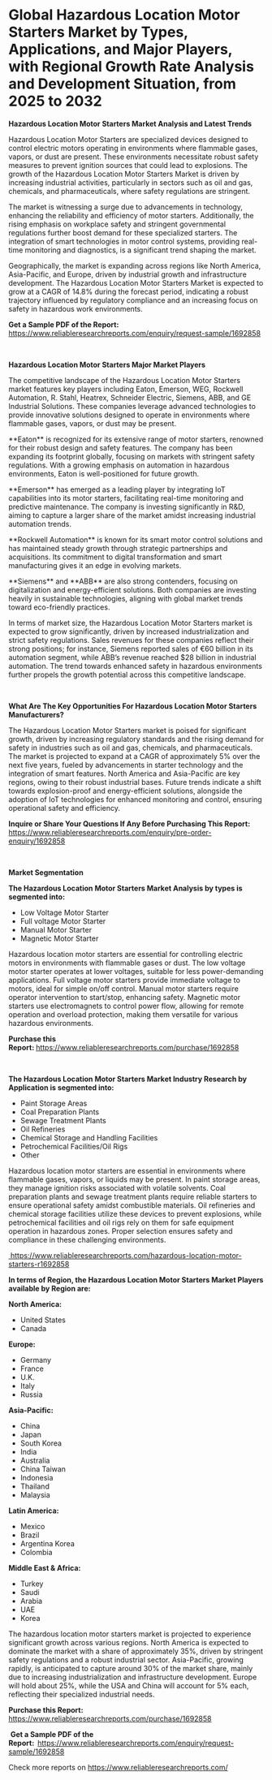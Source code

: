 <p><h1>Global Hazardous Location Motor Starters Market by Types, Applications, and Major Players, with Regional Growth Rate Analysis and Development Situation, from 2025 to 2032</h1></p><p><strong>Hazardous Location Motor Starters Market Analysis and Latest Trends</strong></p>
<p><p>Hazardous Location Motor Starters are specialized devices designed to control electric motors operating in environments where flammable gases, vapors, or dust are present. These environments necessitate robust safety measures to prevent ignition sources that could lead to explosions. The growth of the Hazardous Location Motor Starters Market is driven by increasing industrial activities, particularly in sectors such as oil and gas, chemicals, and pharmaceuticals, where safety regulations are stringent. </p><p>The market is witnessing a surge due to advancements in technology, enhancing the reliability and efficiency of motor starters. Additionally, the rising emphasis on workplace safety and stringent governmental regulations further boost demand for these specialized starters. The integration of smart technologies in motor control systems, providing real-time monitoring and diagnostics, is a significant trend shaping the market. </p><p>Geographically, the market is expanding across regions like North America, Asia-Pacific, and Europe, driven by industrial growth and infrastructure development. The Hazardous Location Motor Starters Market is expected to grow at a CAGR of 14.8% during the forecast period, indicating a robust trajectory influenced by regulatory compliance and an increasing focus on safety in hazardous work environments.</p></p>
<p><strong>Get a Sample PDF of the Report:&nbsp;</strong> <a href="https://www.reliableresearchreports.com/enquiry/request-sample/1692858?utm_campaign=2002&utm_medium=2&utm_source=Github&utm_content=ia&utm_term=17022025&utm_id=hazardous-location-motor-starters">https://www.reliableresearchreports.com/enquiry/request-sample/1692858</a></p>
<p>&nbsp;</p>
<p><strong>Hazardous Location Motor Starters Major Market Players</strong></p>
<p><p>The competitive landscape of the Hazardous Location Motor Starters market features key players including Eaton, Emerson, WEG, Rockwell Automation, R. Stahl, Heatrex, Schneider Electric, Siemens, ABB, and GE Industrial Solutions. These companies leverage advanced technologies to provide innovative solutions designed to operate in environments where flammable gases, vapors, or dust may be present.</p><p>**Eaton** is recognized for its extensive range of motor starters, renowned for their robust design and safety features. The company has been expanding its footprint globally, focusing on markets with stringent safety regulations. With a growing emphasis on automation in hazardous environments, Eaton is well-positioned for future growth.</p><p>**Emerson** has emerged as a leading player by integrating IoT capabilities into its motor starters, facilitating real-time monitoring and predictive maintenance. The company is investing significantly in R&D, aiming to capture a larger share of the market amidst increasing industrial automation trends.</p><p>**Rockwell Automation** is known for its smart motor control solutions and has maintained steady growth through strategic partnerships and acquisitions. Its commitment to digital transformation and smart manufacturing gives it an edge in evolving markets.</p><p>**Siemens** and **ABB** are also strong contenders, focusing on digitalization and energy-efficient solutions. Both companies are investing heavily in sustainable technologies, aligning with global market trends toward eco-friendly practices.</p><p>In terms of market size, the Hazardous Location Motor Starters market is expected to grow significantly, driven by increased industrialization and strict safety regulations. Sales revenues for these companies reflect their strong positions; for instance, Siemens reported sales of €60 billion in its automation segment, while ABB’s revenue reached $28 billion in industrial automation. The trend towards enhanced safety in hazardous environments further propels the growth potential across this competitive landscape.</p></p>
<p>&nbsp;</p>
<p><strong>What Are The Key Opportunities For Hazardous Location Motor Starters Manufacturers?</strong></p>
<p><p>The Hazardous Location Motor Starters market is poised for significant growth, driven by increasing regulatory standards and the rising demand for safety in industries such as oil and gas, chemicals, and pharmaceuticals. The market is projected to expand at a CAGR of approximately 5% over the next five years, fueled by advancements in starter technology and the integration of smart features. North America and Asia-Pacific are key regions, owing to their robust industrial bases. Future trends indicate a shift towards explosion-proof and energy-efficient solutions, alongside the adoption of IoT technologies for enhanced monitoring and control, ensuring operational safety and efficiency.</p></p>
<p><strong>Inquire or Share Your Questions If Any Before Purchasing This Report:</strong> <a href="https://www.reliableresearchreports.com/enquiry/pre-order-enquiry/1692858?utm_campaign=2002&utm_medium=2&utm_source=Github&utm_content=ia&utm_term=17022025&utm_id=hazardous-location-motor-starters">https://www.reliableresearchreports.com/enquiry/pre-order-enquiry/1692858</a></p>
<p>&nbsp;</p>
<p><strong>Market Segmentation</strong></p>
<p><strong>The Hazardous Location Motor Starters Market Analysis by types is segmented into:</strong></p>
<p><ul><li>Low Voltage Motor Starter</li><li>Full voltage Motor Starter</li><li>Manual Motor Starter</li><li>Magnetic Motor Starter</li></ul></p>
<p><p>Hazardous location motor starters are essential for controlling electric motors in environments with flammable gases or dust. The low voltage motor starter operates at lower voltages, suitable for less power-demanding applications. Full voltage motor starters provide immediate voltage to motors, ideal for simple on/off control. Manual motor starters require operator intervention to start/stop, enhancing safety. Magnetic motor starters use electromagnets to control power flow, allowing for remote operation and overload protection, making them versatile for various hazardous environments.</p></p>
<p><strong>Purchase this Report:&nbsp;</strong><a href="https://www.reliableresearchreports.com/purchase/1692858?utm_campaign=2002&utm_medium=2&utm_source=Github&utm_content=ia&utm_term=17022025&utm_id=hazardous-location-motor-starters">https://www.reliableresearchreports.com/purchase/1692858</a></p>
<p>&nbsp;</p>
<p><strong>The Hazardous Location Motor Starters Market Industry Research by Application is segmented into:</strong></p>
<p><ul><li>Paint Storage Areas</li><li>Coal Preparation Plants</li><li>Sewage Treatment Plants</li><li>Oil Refineries</li><li>Chemical Storage and Handling Facilities</li><li>Petrochemical Facilities/Oil Rigs</li><li>Other</li></ul></p>
<p><p>Hazardous location motor starters are essential in environments where flammable gases, vapors, or liquids may be present. In paint storage areas, they manage ignition risks associated with volatile solvents. Coal preparation plants and sewage treatment plants require reliable starters to ensure operational safety amidst combustible materials. Oil refineries and chemical storage facilities utilize these devices to prevent explosions, while petrochemical facilities and oil rigs rely on them for safe equipment operation in hazardous zones. Proper selection ensures safety and compliance in these challenging environments.</p></p>
<p><a href="https://www.reliableresearchreports.com/hazardous-location-motor-starters-r1692858?utm_campaign=2002&utm_medium=2&utm_source=Github&utm_content=ia&utm_term=17022025&utm_id=hazardous-location-motor-starters">&nbsp;https://www.reliableresearchreports.com/hazardous-location-motor-starters-r1692858</a></p>
<p><strong>In terms of Region, the Hazardous Location Motor Starters Market Players available by Region are:</strong></p>
<p>
    <p> <strong> North America: </strong>
        <ul>
            <li>United States</li>
            <li>Canada</li>
        </ul>
        </p> 
    <p> <strong> Europe: </strong>
        <ul>
            <li>Germany</li>
            <li>France</li>
            <li>U.K.</li>
            <li>Italy</li>
            <li>Russia</li>
        </ul>
        </p> 
    <p> <strong> Asia-Pacific: </strong>
        <ul>
            <li>China</li>
            <li>Japan</li>
            <li>South Korea</li>
            <li>India</li>
            <li>Australia</li>
            <li>China Taiwan</li>
            <li>Indonesia</li>
            <li>Thailand</li>
            <li>Malaysia</li>
        </ul>
        </p> 
    <p> <strong> Latin America: </strong>
        <ul>
            <li>Mexico</li>
            <li>Brazil</li>
            <li>Argentina Korea</li>
            <li>Colombia</li>
        </ul>
        </p> 
    <p> <strong> Middle East & Africa: </strong>
        <ul>
            <li>Turkey</li>
            <li>Saudi</li>
            <li>Arabia</li>
            <li>UAE</li>
            <li>Korea</li>
        </ul>
    </p>
    </p>
<p><p>The hazardous location motor starters market is projected to experience significant growth across various regions. North America is expected to dominate the market with a share of approximately 35%, driven by stringent safety regulations and a robust industrial sector. Asia-Pacific, growing rapidly, is anticipated to capture around 30% of the market share, mainly due to increasing industrialization and infrastructure development. Europe will hold about 25%, while the USA and China will account for 5% each, reflecting their specialized industrial needs.</p></p>
<p><strong>Purchase this Report: </strong><a href="https://www.reliableresearchreports.com/purchase/1692858?utm_campaign=2002&utm_medium=2&utm_source=Github&utm_content=ia&utm_term=17022025&utm_id=hazardous-location-motor-starters">https://www.reliableresearchreports.com/purchase/1692858</a></p>
<p>&nbsp;<strong>Get a Sample PDF of the Report:&nbsp;&nbsp;</strong><a href="https://www.reliableresearchreports.com/enquiry/request-sample/1692858?utm_campaign=2002&utm_medium=2&utm_source=Github&utm_content=ia&utm_term=17022025&utm_id=hazardous-location-motor-starters">https://www.reliableresearchreports.com/enquiry/request-sample/1692858</a></p>
<p><strong></strong></p>
<p>Check more reports on <a href="https://www.reliableresearchreports.com/?utm_campaign=2002&utm_medium=2&utm_source=Github&utm_content=ia&utm_term=17022025&utm_id=hazardous-location-motor-starters">https://www.reliableresearchreports.com/</a></p>